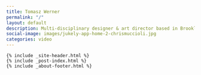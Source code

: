 ```yaml
---
title: Tomasz Werner
permalink: "/"
layout: default
description: Multi-disciplinary designer & art director based in Brooklyn, NY.
social-image: images/jukely-app-home-2-chrismuccioli.jpg
categories: video
---
```


    {% include _site-header.html %}
    {% include _post-index.html %}
    {% include _about-footer.html %}
